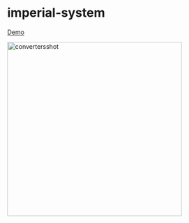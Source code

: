 # imperial-system

[Demo](https://dokinqs.github.io/imperial-system/converter.html)

<img width="400" alt="convertersshot" src="https://user-images.githubusercontent.com/22225317/35466215-bd310bb8-02cf-11e8-8f5e-de385b8e51be.png">

